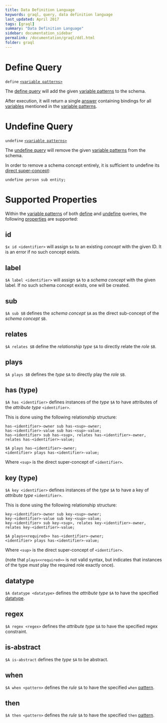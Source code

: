 ```yaml
---
title: Data Definition Language
keywords: graql, query, data definition language
last_updated: April 2017
tags: [graql]
summary: "Data Definition Language"
sidebar: documentation_sidebar
permalink: /documentation/graql/ddl.html
folder: graql
---
```


# Define Query

`define` [`<variable patterns>`](./query.html#variable-pattern)

The [define query](#define-query) will add the given [variable patterns](./query.html#variable-pattern) to the schema.

After execution, it will return a single [answer](./query.html#answer) containing bindings for all
[variables](./query.html#variable) mentioned in the [variable patterns](./query.html#variable-pattern).

# Undefine Query

`undefine` [`<variable patterns>`](./query.html#variable-pattern)

The [undefine query](#undefine-query) will remove the given [variable patterns](./query.html#variable-pattern) from the
schema.

In order to remove a schema concept entirely, it is sufficient to undefine its [direct super-concept](#sub):

<!-- Ignored so we don't delete the person type for real -->
```graql-test-ignore
undefine person sub entity;
```

# Supported Properties

Within the [variable patterns](./query.html#variable-pattern) of both [define](#define-query) and
[undefine](#undefine-query) queries, the following [properties](./query.html#property) are supported:

## id

`$x id <identifier>` will assign `$x` to an existing _concept_ with the given ID. It is an error if no such concept
exists.

## label

`$A label <identifier>` will assign `$A` to a _schema concept_ with the given label. If no such schema concept exists,
one will be created.

## sub

`$A sub $B` defines the _schema concept_ `$A` as the direct sub-concept of the _schema concept_ `$B`.

## relates

`$A relates $B` define the _relationship type_ `$A` to directly relate the _role_ `$B`.

## plays

`$A plays $B` defines the _type_ `$A` to directly play the _role_ `$B`.

## has (type)

`$A has <identifier>` defines instances of the _type_ `$A` to have attributes of the _attribute type_ `<identifier>`.

This is done using the following relationship structure:
```graql-test-ignore
has-<identifier>-owner sub has-<sup>-owner;
has-<identifier>-value sub has-<sup>-value;
has-<identifier> sub has-<sup>, relates has-<identifier>-owner, relates has-<identifier>-value;

$A plays has-<identifier>-owner;
<identifier> plays has-<identifier>-value;
```
Where `<sup>` is the direct super-concept of `<identifier>`.

## key (type)

`$A key <identifier>` defines instances of the _type_ `$A` to have a key of _attribute type_ `<identifier>`.

This is done using the following relationship structure:
```graql-test-ignore
key-<identifier>-owner sub key-<sup>-owner;
key-<identifier>-value sub key-<sup>-value;
key-<identifier> sub key-<sup>, relates key-<identifier>-owner, relates key-<identifier>-value;

$A plays<<required>> has-<identifier>-owner;
<identifier> plays has-<identifier>-value;
```
Where `<sup>` is the direct super-concept of `<identifier>`.
<!-- TODO: This is pretty bad -->
(note that `plays<<required>>` is not valid syntax, but indicates that instances of the type _must_ play the required
role exactly once).

## datatype

`$A datatype <datatype>` defines the _attribute type_ `$A` to have the specified
[datatype](./query.html#value).

## regex

`$A regex <regex>` defines the _attribute type_ `$A` to have the specified regex constraint.

## is-abstract

`$A is-abstract` defines the _type_ `$A` to be abstract.

## when

`$A when <pattern>` defines the _rule_ `$A` to have the specified `when` [pattern](./dml.html#pattern).

## then

`$A then <pattern>` defines the _rule_ `$A` to have the specified `then` [pattern](./dml.html#pattern).

